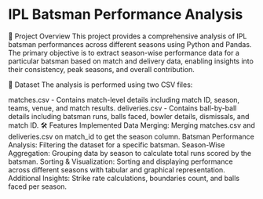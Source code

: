 # IPL Batsman Performance Analysis
📌 Project Overview
This project provides a comprehensive analysis of IPL batsman performances across different seasons using Python and Pandas. The primary objective is to extract season-wise performance data for a particular batsman based on match and delivery data, enabling insights into their consistency, peak seasons, and overall contribution.

📂 Dataset
The analysis is performed using two CSV files:

matches.csv - Contains match-level details including match ID, season, teams, venue, and match results.
deliveries.csv - Contains ball-by-ball details including batsman runs, balls faced, bowler details, dismissals, and match ID.
🛠️ Features Implemented
Data Merging: Merging matches.csv and deliveries.csv on match_id to get the season column.
Batsman Performance Analysis: Filtering the dataset for a specific batsman.
Season-Wise Aggregation: Grouping data by season to calculate total runs scored by the batsman.
Sorting & Visualization: Sorting and displaying performance across different seasons with tabular and graphical representation.
Additional Insights: Strike rate calculations, boundaries count, and balls faced per season.
